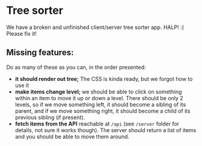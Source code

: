 # Tree sorter

We have a broken and unfinished client/server tree sorter app. HALP! :( Please fix it!

## Missing features:

Do as many of these as you can, in the order presented:

- **it should render out tree;** The CSS is kinda ready, but we forgot how to use it
- **make items change level;** we should be able to click on something within an item to move it up or down a level. There should be only 2 levels, so if we move something left, it should become a sibling of its parent, and if we move something right, it should become a child of its previous sibling (if present).
- **fetch items from the API** reachable at `/api` (see `/server` folder for details, not sure it works though). The server should return a list of items and you should be able to move them around.
